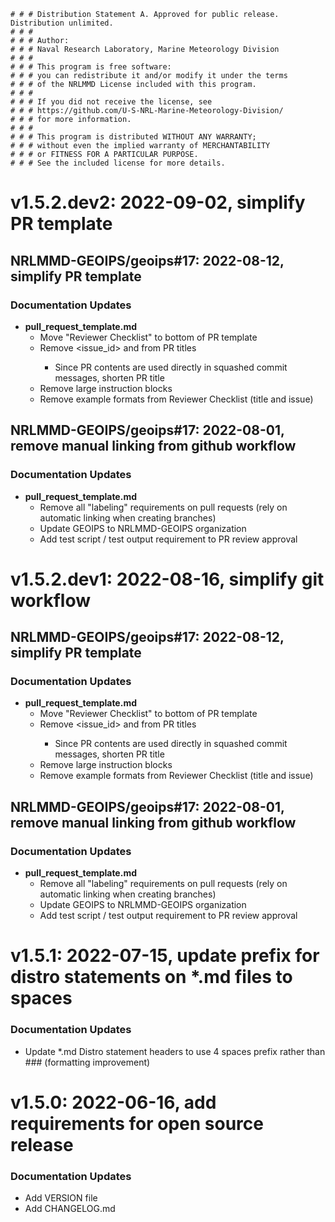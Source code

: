     # # # Distribution Statement A. Approved for public release. Distribution unlimited.
    # # # 
    # # # Author:
    # # # Naval Research Laboratory, Marine Meteorology Division
    # # # 
    # # # This program is free software:
    # # # you can redistribute it and/or modify it under the terms
    # # # of the NRLMMD License included with this program.
    # # # 
    # # # If you did not receive the license, see
    # # # https://github.com/U-S-NRL-Marine-Meteorology-Division/
    # # # for more information.
    # # # 
    # # # This program is distributed WITHOUT ANY WARRANTY;
    # # # without even the implied warranty of MERCHANTABILITY
    # # # or FITNESS FOR A PARTICULAR PURPOSE.
    # # # See the included license for more details.


# v1.5.2.dev2: 2022-09-02, simplify PR template

## NRLMMD-GEOIPS/geoips#17: 2022-08-12, simplify PR template

### Documentation Updates
* **pull_request_template.md**
    * Move "Reviewer Checklist" to bottom of PR template
    * Remove <issue_id> and <reponame> from PR titles
        * Since PR contents are used directly in squashed commit messages, shorten PR title
    * Remove large instruction blocks
    * Remove example formats from Reviewer Checklist (title and issue)

## NRLMMD-GEOIPS/geoips#17: 2022-08-01, remove manual linking from github workflow

### Documentation Updates
* **pull_request_template.md**
    * Remove all "labeling" requirements on pull requests (rely on automatic linking when creating branches)
    * Update GEOIPS to NRLMMD-GEOIPS organization
    * Add test script / test output requirement to PR review approval


# v1.5.2.dev1: 2022-08-16, simplify git workflow


## NRLMMD-GEOIPS/geoips#17: 2022-08-12, simplify PR template

### Documentation Updates
* **pull_request_template.md**
    * Move "Reviewer Checklist" to bottom of PR template
    * Remove <issue_id> and <reponame> from PR titles
        * Since PR contents are used directly in squashed commit messages, shorten PR title
    * Remove large instruction blocks
    * Remove example formats from Reviewer Checklist (title and issue)

## NRLMMD-GEOIPS/geoips#17: 2022-08-01, remove manual linking from github workflow

### Documentation Updates
* **pull_request_template.md**
    * Remove all "labeling" requirements on pull requests (rely on automatic linking when creating branches)
    * Update GEOIPS to NRLMMD-GEOIPS organization
    * Add test script / test output requirement to PR review approval


# v1.5.1: 2022-07-15, update prefix for distro statements on \*.md files to spaces

### Documentation Updates
* Update \*.md Distro statement headers to use 4 spaces prefix rather than ### (formatting improvement)


# v1.5.0: 2022-06-16, add requirements for open source release

### Documentation Updates
* Add VERSION file
* Add CHANGELOG.md

